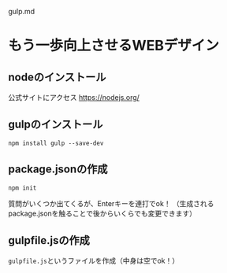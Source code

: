 gulp.md
# もう一歩向上させるWEBデザイン

## nodeのインストール
公式サイトにアクセス
https://nodejs.org/

## gulpのインストール
```
npm install gulp --save-dev
```

## package.jsonの作成
```
npm init
```
質問がいくつか出てくるが、Enterキーを連打でok！
（生成されるpackage.jsonを触ることで後からいくらでも変更できます）

## gulpfile.jsの作成
`gulpfile.js`というファイルを作成（中身は空でok！）

